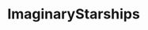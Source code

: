 ---
title: ImaginaryStarships
crosslinks:
- chinafuturism
- ImaginaryJedi
- ImaginaryHalo
- ImaginaryTechnology
- themartian
- ImaginaryWastelands
- skywanderers
- unexpecteddune
---
